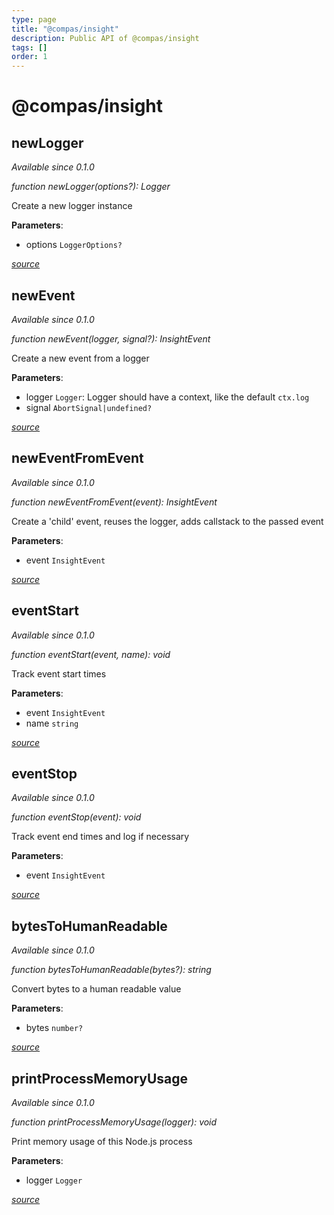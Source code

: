 ```yaml
---
type: page
title: "@compas/insight"
description: Public API of @compas/insight
tags: []
order: 1
---
```


# @compas/insight

## newLogger

_Available since 0.1.0_

_function newLogger(options?): Logger_

Create a new logger instance

**Parameters**:

- options `LoggerOptions?`

_[source](https://github.com/compasjs/compas/blob/main/packages/insight/src/logger/logger.js#L13)_

## newEvent

_Available since 0.1.0_

_function newEvent(logger, signal?): InsightEvent_

Create a new event from a logger

**Parameters**:

- logger `Logger`: Logger should have a context, like the default `ctx.log`
- signal `AbortSignal|undefined?`

_[source](https://github.com/compasjs/compas/blob/main/packages/insight/src/events.js#L39)_

## newEventFromEvent

_Available since 0.1.0_

_function newEventFromEvent(event): InsightEvent_

Create a 'child' event, reuses the logger, adds callstack to the passed event

**Parameters**:

- event `InsightEvent`

_[source](https://github.com/compasjs/compas/blob/main/packages/insight/src/events.js#L57)_

## eventStart

_Available since 0.1.0_

_function eventStart(event, name): void_

Track event start times

**Parameters**:

- event `InsightEvent`
- name `string`

_[source](https://github.com/compasjs/compas/blob/main/packages/insight/src/events.js#L83)_

## eventStop

_Available since 0.1.0_

_function eventStop(event): void_

Track event end times and log if necessary

**Parameters**:

- event `InsightEvent`

_[source](https://github.com/compasjs/compas/blob/main/packages/insight/src/events.js#L123)_

## bytesToHumanReadable

_Available since 0.1.0_

_function bytesToHumanReadable(bytes?): string_

Convert bytes to a human readable value

**Parameters**:

- bytes `number?`

_[source](https://github.com/compasjs/compas/blob/main/packages/insight/src/memory.js#L11)_

## printProcessMemoryUsage

_Available since 0.1.0_

_function printProcessMemoryUsage(logger): void_

Print memory usage of this Node.js process

**Parameters**:

- logger `Logger`

_[source](https://github.com/compasjs/compas/blob/main/packages/insight/src/memory.js#L38)_
